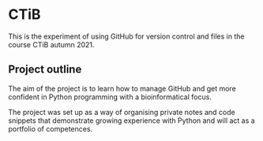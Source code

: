 # CTiB

This is the experiment of using GitHub for version control and files in
the course CTiB autumn 2021.

## Project outline
The aim of the project is to learn how to manage GitHub and get more
confident in Python programming with a bioinformatical focus.

The project was set up as a way of organising private notes and code
snippets that demonstrate growing experience with Python and will act
as a portfolio of competences.

